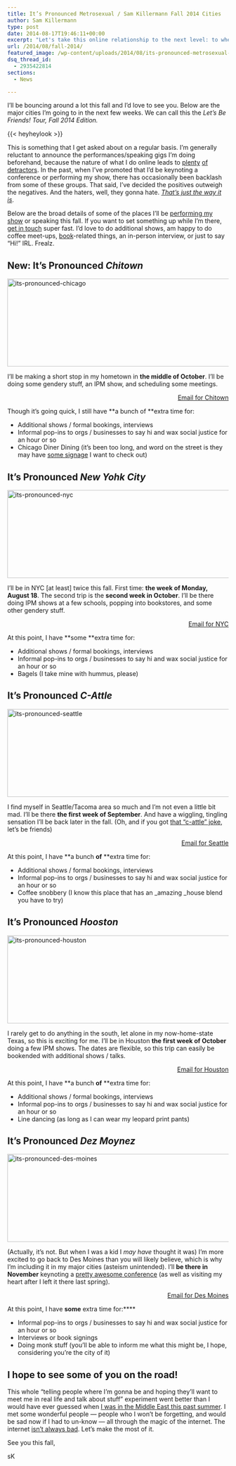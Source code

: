```yaml
---
title: It’s Pronounced Metrosexual / Sam Killermann Fall 2014 Cities
author: Sam Killermann
type: post
date: 2014-08-17T19:46:11+00:00
excerpt: "Let's take this online relationship to the next level: to where we can smell each other (not in a weird way)."
url: /2014/08/fall-2014/
featured_image: /wp-content/uploads/2014/08/its-pronounced-metrosexual-sam-killermann-tour-cities-fall-2014.jpg
dsq_thread_id:
  - 2935422814
sections:
  - News

---
```

I&#8217;ll be bouncing around a lot this fall and I&#8217;d love to see you. Below are the major cities I&#8217;m going to in the next few weeks. We can call this the _Let&#8217;s Be Friends! Tour, Fall 2014 Edition._

{{< heyheylook >}}

This is something that I get asked about on a regular basis. I&#8217;m generally reluctant to announce the performances/speaking gigs I&#8217;m doing beforehand, because the nature of what I do online leads to <a href="http://www.guidetogender.com/2014/01/11/nom-attempted-a-hate-piece-against-me-and-the-genderbread-person/" target="_blank">plenty</a> <a title="One reason I’m a social justice advocate (as a white, straight, male)" href="/2012/02/one-reason-i-do-what-i-do/" target="_blank">of</a> <a title="Being an Ally Between a Rock and a Hard Place" href="/2013/05/being-an-ally-between-a-rock-and-a-hard-place/" target="_blank">detractors</a>. In the past, when I&#8217;ve promoted that I&#8217;d be keynoting a conference or performing my show, there has occasionally been backlash from some of these groups. That said, I&#8217;ve decided the positives outweigh the negatives. And the haters, well, they gonna hate. <a href="https://www.youtube.com/watch?v=dD9A8x_xn5g" target="_blank"><em>That&#8217;s just the way it is</em></a>.

Below are the broad details of some of the places I&#8217;ll be <a title="A show about snap judgments, identity, and oppression." href="/a-show-about-snap-judgments-identity-and-oppression/" target="_blank">performing my show</a> or speaking this fall. If you want to set something up while I&#8217;m there, <a title="Contact the Powers that Be" href="/contact/" target="_blank">get in touch</a> super fast. I&#8217;d love to do additional shows, am happy to do coffee meet-ups, <a href="http://guidetogender.com" target="_blank">book</a>-related things, an in-person interview, or just to say &#8220;Hi!&#8221; IRL. Frealz.

## New: It&#8217;s Pronounced _Chitown_

<img class="alignleft size-full wp-image-2708 lazy-load" data-src="/wp-content/uploads/2014/08/its-pronounced-chicago.jpg" alt="its-pronounced-chicago" width="1000" height="200" />
  
I&#8217;ll be making a short stop in my hometown in **the middle of October**. I&#8217;ll be doing some gendery stuff, an IPM show, and scheduling some meetings.

<div class="fourcol last clearfix" style="text-align: right;">
  <a href="mailto:cmapa@novlmgmt.com?CC=booking@0afb8f23-e02f-4bd2-a9ce-bafa1dce6d8c.app.getshifter.io&Subject=IPM%20CHI%3A%20%5BADD%20SUBJECT%5D&Body=***Please%20be%20as%20detailed%20as%20possible%20and%20we%27ll%20get%20right%20back%20to%20you.%20If%20you%20just%20want%20to%20get%20in%20touch%20with%20only%20Sam%20personally%2C%20you%20can%20email%20hime%20directly%20sam@0afb8f23-e02f-4bd2-a9ce-bafa1dce6d8c.app.getshifter.io.***" target="_blank"><span class="button">Email for Chitown <i class="fa fa-envelope-o"></i></span></a>
</div>

Though it&#8217;s going quick, I still have **a bunch of **extra time for:

  * Additional shows / formal bookings, interviews
  * Informal pop-ins to orgs / businesses to say hi and wax social justice for an hour or so
  * Chicago Diner Dining (it&#8217;s been too long, and word on the street is they may have <a href="/2014/07/how-the-gender-neutral-bathroom-sign-i-made-is-being-manufactured-and-donated-to-colleges/" title="How the Gender Neutral Bathroom Sign I Made is Being Manufactured and Donated to Colleges" target="_blank">some signage</a> I want to check out)

## It&#8217;s Pronounced _New Yohk City_

<img class="alignleft size-full wp-image-2708 lazy-load" data-src="/wp-content/uploads/2014/08/its-pronounced-nyc.jpg" alt="its-pronounced-nyc" width="1000" height="200" data-srcset="/wp-content/uploads/2014/08/its-pronounced-nyc.jpg 1000w, /wp-content/uploads/2014/08/its-pronounced-nyc-300x60.jpg 300w" sizes="(max-width: 1000px) 100vw, 1000px" />
  
I&#8217;ll be in NYC [at least] twice this fall. First time: **the week of Monday, August 18**. The second trip is the **second week in October**. I&#8217;ll be there doing IPM shows at a few schools, popping into bookstores, and some other gendery stuff.

<div class="fourcol last clearfix" style="text-align: right;">
  <a href="mailto:cmapa@novlmgmt.com?CC=booking@0afb8f23-e02f-4bd2-a9ce-bafa1dce6d8c.app.getshifter.io&Subject=IPM%20NYC%3A%20%5BADD%20SUBJECT%5D&Body=***Please%20be%20as%20detailed%20as%20possible%20and%20we%27ll%20get%20right%20back%20to%20you.%20If%20you%20just%20want%20to%20get%20in%20touch%20with%20only%20Sam%20personally%2C%20you%20can%20email%20hime%20directly%20sam@0afb8f23-e02f-4bd2-a9ce-bafa1dce6d8c.app.getshifter.io.***" target="_blank"><span class="button">Email for NYC <i class="fa fa-envelope-o"></i></span></a>
</div>

At this point, I have **some **extra time for:

  * Additional shows / formal bookings, interviews
  * Informal pop-ins to orgs / businesses to say hi and wax social justice for an hour or so
  * Bagels (I take mine with hummus, please)

## It&#8217;s Pronounced _C-Attle_

<img class="alignleft size-full wp-image-2715 lazy-load" data-src="/wp-content/uploads/2014/08/its-pronounced-seattle.jpg" alt="its-pronounced-seattle" width="1000" height="200" data-srcset="/wp-content/uploads/2014/08/its-pronounced-seattle.jpg 1000w, /wp-content/uploads/2014/08/its-pronounced-seattle-300x60.jpg 300w" sizes="(max-width: 1000px) 100vw, 1000px" />

I find myself in Seattle/Tacoma area so much and I&#8217;m not even a little bit mad. I&#8217;ll be there **the first week of September**. And have a wiggling, tingling sensation I&#8217;ll be back later in the fall. (Oh, and if you got <a title="C-Attle" href="https://www.youtube.com/watch?v=__3EZmzmIQs" target="_blank">that &#8220;c-attle&#8221; joke</a>, let&#8217;s be friends)

<div class="fourcol last clearfix" style="text-align: right;">
  <a href="mailto:cmapa@novlmgmt.com?CC=booking@0afb8f23-e02f-4bd2-a9ce-bafa1dce6d8c.app.getshifter.io&Subject=IPM%20SEA%3A%20%5BADD%20SUBJECT%5D&Body=***Please%20be%20as%20detailed%20as%20possible%20and%20we%27ll%20get%20right%20back%20to%20you.%20If%20you%20just%20want%20to%20get%20in%20touch%20with%20only%20Sam%20personally%2C%20you%20can%20email%20hime%20directly%20sam@0afb8f23-e02f-4bd2-a9ce-bafa1dce6d8c.app.getshifter.io.***" target="_blank"><span class="button">Email for Seattle <i class="fa fa-envelope-o"></i></span></a>
</div>

At this point, I have **a bunch ****of**** **extra time for:

  * Additional shows / formal bookings, interviews
  * Informal pop-ins to orgs / businesses to say hi and wax social justice for an hour or so
  * Coffee snobbery (I know this place that has an _amazing _house blend you have to try)

## It&#8217;s Pronounced _Hooston_

<img class="alignleft size-full wp-image-2714 lazy-load" data-src="/wp-content/uploads/2014/08/its-pronounced-houston.jpg" alt="its-pronounced-houston" width="1000" height="200" data-srcset="/wp-content/uploads/2014/08/its-pronounced-houston.jpg 1000w, /wp-content/uploads/2014/08/its-pronounced-houston-300x60.jpg 300w" sizes="(max-width: 1000px) 100vw, 1000px" />

I rarely get to do anything in the south, let alone in my now-home-state Texas, so this is exciting for me. I&#8217;ll be in Houston **the first week of October** doing a few IPM shows. The dates are flexible, so this trip can easily be bookended with additional shows / talks.

<div class="fourcol last clearfix" style="text-align: right;">
  <a href="mailto:cmapa@novlmgmt.com?CC=booking@0afb8f23-e02f-4bd2-a9ce-bafa1dce6d8c.app.getshifter.io&Subject=IPM%20HOU%3A%20%5BADD%20SUBJECT%5D&Body=***Please%20be%20as%20detailed%20as%20possible%20and%20we%27ll%20get%20right%20back%20to%20you.%20If%20you%20just%20want%20to%20get%20in%20touch%20with%20only%20Sam%20personally%2C%20you%20can%20email%20hime%20directly%20sam@0afb8f23-e02f-4bd2-a9ce-bafa1dce6d8c.app.getshifter.io.***" target="_blank"><span class="button">Email for Houston <i class="fa fa-envelope-o"></i></span></a>
</div>

At this point, I have **a bunch ****of**** **extra time for:

  * Additional shows / formal bookings, interviews
  * Informal pop-ins to orgs / businesses to say hi and wax social justice for an hour or so
  * Line dancing (as long as I can wear my leopard print pants)

## It&#8217;s Pronounced _Dez Moynez_

<img class="alignleft size-full wp-image-2714 lazy-load" data-src="/wp-content/uploads/2014/08/its-pronounced-des-moines.jpg" alt="its-pronounced-des-moines" width="1000" height="200" />

(Actually, it&#8217;s not. But when I was a kid I _may have_ thought it was) I&#8217;m more excited to go back to Des Moines than you will likely believe, which is why I&#8217;m including it in my major cities (asteism unintended). I&#8217;ll **be there in November** keynoting a <a href="http://www.eyesopeniowa.org/listen-connect-support-conference/" alt="Eyes Open Iowa">pretty awesome conference</a> (as well as visiting my heart after I left it there last spring).

<div class="fivecol last clearfix" style="text-align: right;">
  <a href="mailto:cmapa@novlmgmt.com?CC=booking@0afb8f23-e02f-4bd2-a9ce-bafa1dce6d8c.app.getshifter.io&Subject=IPM%20DES%3A%20%5BADD%20SUBJECT%5D&Body=***Please%20be%20as%20detailed%20as%20possible%20and%20we%27ll%20get%20right%20back%20to%20you.%20If%20you%20just%20want%20to%20get%20in%20touch%20with%20only%20Sam%20personally%2C%20you%20can%20email%20hime%20directly%20sam@0afb8f23-e02f-4bd2-a9ce-bafa1dce6d8c.app.getshifter.io.***" target="_blank"><span class="button">Email for Des Moines <i class="fa fa-envelope-o"></i></span></a>
</div>

At this point, I have **some** extra time for:****

  * Informal pop-ins to orgs / businesses to say hi and wax social justice for an hour or so
  * Interviews or book signings
  * Doing monk stuff (you&#8217;ll be able to inform me what this might be, I hope, considering you&#8217;re the city of it)

## I hope to see some of you on the road!

This whole &#8220;telling people where I&#8217;m gonna be and hoping they&#8217;ll want to meet me in real life and talk about stuff&#8221; experiment went better than I would have ever guessed when <a title="I’m Heading to Cairo — Wanna hang?" href="/2014/04/sam-killermann-in-cairo/" target="_blank">I was in the Middle East this past summer</a>. I met some wonderful people &#8212; people who I won&#8217;t be forgetting, and would be sad now if I had to un-know &#8212; all through the magic of the internet. The internet <a title="I Have Not Given You Consent" href="/2014/04/i-have-not-given-you-consent/" target="_blank">isn&#8217;t always bad</a>. Let&#8217;s make the most of it.

See you this fall,

sK